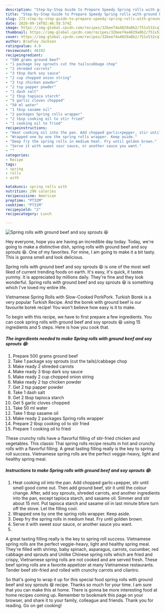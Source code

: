 ```yaml
---
description: "Step-by-Step Guide to Prepare Speedy Spring rolls with ground beef and soy sprouts 😆"
title: "Step-by-Step Guide to Prepare Speedy Spring rolls with ground beef and soy sprouts 😆"
slug: 272-step-by-step-guide-to-prepare-speedy-spring-rolls-with-ground-beef-and-soy-sprouts
date: 2020-09-14T02:46:59.574Z
image: https://img-global.cpcdn.com/recipes/32bee74a4829a8b2/751x532cq70/spring-rolls-with-ground-beef-and-soy-sprouts-😆-recipe-main-photo.jpg
thumbnail: https://img-global.cpcdn.com/recipes/32bee74a4829a8b2/751x532cq70/spring-rolls-with-ground-beef-and-soy-sprouts-😆-recipe-main-photo.jpg
cover: https://img-global.cpcdn.com/recipes/32bee74a4829a8b2/751x532cq70/spring-rolls-with-ground-beef-and-soy-sprouts-😆-recipe-main-photo.jpg
author: Bradley Jackson
ratingvalue: 4.9
reviewcount: 46192
recipeingredient:
- "500 grams ground beef"
- "1 package soy sprouts cut the tailscabbage chop"
- "2 shreded carrots"
- "3 tbsp dark soy sauce"
- "2 cup chopped onion string"
- "2 tsp chicken powder"
- "2 tsp papper powder"
- "1 dash salt"
- "2 tbsp tapioca starch"
- "5 garlic cloves chopped"
- "50 ml water"
- "1 tbsp sasame oil"
- "2 packages Spring rolls wrapper"
- "2 tbsp cooking oil to stir fried"
- "1 cooking oil to fried"
recipeinstructions:
- "Heat cooking oil into the pan. Add chopped garlic+pepper, stir until smell good come out. Then add ground beef, stir it until the colour change. After, add soy sprouts, shreded carrots, and another ingredients into the pan, except tapioca starch, and sasame oil. Simmer and stir about 15 mnt. Put tapioca starch and sasame oil in last minute bfore turn off the stove. Let the filling cool."
- "Wrapped one by one the spring rolls wrapper. Keep aside."
- "Deep fry the spring rolls in medium heat. Fry until golden brown."
- "Serve it with sweet sour sauce, or another sauce you want."
- ""
categories:
- Recipe
tags:
- spring
- rolls
- with

katakunci: spring rolls with 
nutrition: 298 calories
recipecuisine: American
preptime: "PT32M"
cooktime: "PT31M"
recipeyield: "2"
recipecategory: Lunch

---
```



![Spring rolls with ground beef and soy sprouts 😆](https://img-global.cpcdn.com/recipes/32bee74a4829a8b2/751x532cq70/spring-rolls-with-ground-beef-and-soy-sprouts-😆-recipe-main-photo.jpg)

Hey everyone, hope you are having an incredible day today. Today, we're going to make a distinctive dish, spring rolls with ground beef and soy sprouts 😆. One of my favorites. For mine, I am going to make it a bit tasty. This is gonna smell and look delicious.

Spring rolls with ground beef and soy sprouts 😆 is one of the most well liked of current trending foods on earth. It's easy, it's quick, it tastes yummy. It is appreciated by millions daily. They're fine and they look wonderful. Spring rolls with ground beef and soy sprouts 😆 is something which I've loved my entire life.

Vietnamese Spring Rolls with Slow-Cooked PorkPork. Turkish Borek is a very popular Turkish Recipe. And the borek with ground beef is our favourite borek recipe! You won&#39;t believe how easy is it to make.


To begin with this recipe, we have to first prepare a few ingredients. You can cook spring rolls with ground beef and soy sprouts 😆 using 15 ingredients and 5 steps. Here is how you cook that.

<!--inarticleads1-->

##### The ingredients needed to make Spring rolls with ground beef and soy sprouts 😆:

1. Prepare 500 grams ground beef
1. Take 1 package soy sprouts (cut the tails)/cabbage chop
1. Make ready 2 shreded carrots
1. Make ready 3 tbsp dark soy sauce
1. Make ready 2 cup chopped onion string
1. Make ready 2 tsp chicken powder
1. Get 2 tsp papper powder
1. Take 1 dash salt
1. Get 2 tbsp tapioca starch
1. Get 5 garlic cloves chopped
1. Take 50 ml water
1. Take 1 tbsp sasame oil
1. Make ready 2 packages Spring rolls wrapper
1. Prepare 2 tbsp cooking oil to stir fried
1. Prepare 1 cooking oil to fried


These crunchy rolls have a flavorful filling of stir-fried chicken and vegetables. This classic Thai spring rolls recipe results in hot and crunchy rolls with a flavorful filling. A great tasting filling really is the key to spring roll success. Vietnamese spring rolls are the perfect veggie-heavy, light and healthy spring meal. 

<!--inarticleads2-->

##### Instructions to make Spring rolls with ground beef and soy sprouts 😆:

1. Heat cooking oil into the pan. Add chopped garlic+pepper, stir until smell good come out. Then add ground beef, stir it until the colour change. After, add soy sprouts, shreded carrots, and another ingredients into the pan, except tapioca starch, and sasame oil. Simmer and stir about 15 mnt. Put tapioca starch and sasame oil in last minute bfore turn off the stove. Let the filling cool.
1. Wrapped one by one the spring rolls wrapper. Keep aside.
1. Deep fry the spring rolls in medium heat. Fry until golden brown.
1. Serve it with sweet sour sauce, or another sauce you want.
1. 


A great tasting filling really is the key to spring roll success. Vietnamese spring rolls are the perfect veggie-heavy, light and healthy spring meal. They&#39;re filled with shrimp, baby spinach, asparagus, carrots, cucumber, red cabbage and sprouts and Unlike Chinese spring rolls which are fried and crispy, Vietnamese spring rolls are not cooked and are served fresh. These beef spring rolls are a favorite appetizer at many Vietnamese restaurants. Tender beef stir-fried and rolled with crunchy carrots and cilantro. 

So that's going to wrap it up for this special food spring rolls with ground beef and soy sprouts 😆 recipe. Thanks so much for your time. I am sure that you can make this at home. There is gonna be more interesting food at home recipes coming up. Remember to bookmark this page on your browser, and share it to your family, colleague and friends. Thank you for reading. Go on get cooking!
